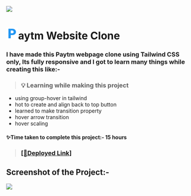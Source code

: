 ![](https://img.shields.io/badge/Paytm-Clone-blue)
# ![](./assets/letter-p.png)aytm Website Clone
### I have made this Paytm webpage clone using Tailwind CSS only, Its fully responsive and I got to learn many things while creating this like:-
>### 💡 Learning while making this project
- using group-hover in tailwind
- hot to create and align back to top button 
- learned to make transition property
- hover arrow transition 
- hover scaling
#### ✨Time taken to complete this project:- 15 hours
>### [[🚀Deployed Link]](https://paytm-ki-loan.netlify.app/) 
## Screenshot of the Project:- 
![](./assets/screens.svg)